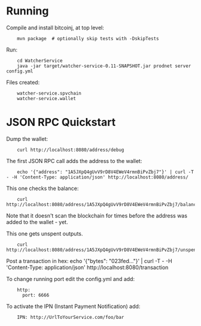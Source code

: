 Running
=======

Compile and install bitcoinj, at top level:

        mvn package  # optionally skip tests with -DskipTests

Run:

        cd WatcherService
        java -jar target/watcher-service-0.11-SNAPSHOT.jar prodnet server config.yml

Files created:

        watcher-service.spvchain
        watcher-service.wallet

JSON RPC Quickstart
===================

Dump the wallet:

        curl http://localhost:8080/address/debug

The first JSON RPC call adds the address to the wallet:

        echo '{"address": "1A5JXpQ4gUvV9rD8V4EWeV4rmnBiPvZbj7"}' | curl -T - -H 'Content-Type: application/json' http://localhost:8080/address/

This one checks the balance:  

        curl http://localhost:8080/address/1A5JXpQ4gUvV9rD8V4EWeV4rmnBiPvZbj7/balance

Note that it doesn't scan the blockchain for times before the address was added to the wallet - yet.

This one gets unspent outputs.

        curl http://localhost:8080/address/1A5JXpQ4gUvV9rD8V4EWeV4rmnBiPvZbj7/unspent

Post a transaction in hex: 
        echo '{"bytes": "023fed..."}' | curl -T - -H 'Content-Type: application/json' http://localhost:8080/transaction

To change running port edit the config.yml and add: 

        http:
          port: 6666

To activate the IPN (Instant Payment Notification) add:

        IPN: http://UrlToYourService.com/foo/bar

